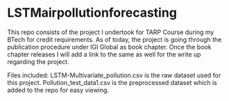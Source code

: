 # LSTMairpollutionforecasting

This repo consists of the project I undertook for TARP Course during my BTech for credit requirements. 
As of today, the project is going through the publication procedure under IGI Global as book chapter. Once the book chapter releases I will add a link to the same as well for the write up regarding the project. 

Files included: 
LSTM-Multivariate_pollution.csv is the raw dataset used for this project. Pollution_test_data1.csv is the preprocessed dataset which is added to the repo for easy viewing.
